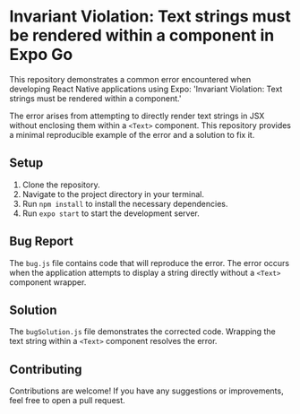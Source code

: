 # Invariant Violation: Text strings must be rendered within a <Text> component in Expo Go

This repository demonstrates a common error encountered when developing React Native applications using Expo:  'Invariant Violation: Text strings must be rendered within a <Text> component.'

The error arises from attempting to directly render text strings in JSX without enclosing them within a `<Text>` component. This repository provides a minimal reproducible example of the error and a solution to fix it.

## Setup

1. Clone the repository.
2. Navigate to the project directory in your terminal.
3. Run `npm install` to install the necessary dependencies.
4. Run `expo start` to start the development server.

## Bug Report

The `bug.js` file contains code that will reproduce the error.  The error occurs when the application attempts to display a string directly without a `<Text>` component wrapper.

## Solution

The `bugSolution.js` file demonstrates the corrected code. Wrapping the text string within a `<Text>` component resolves the error.

## Contributing

Contributions are welcome! If you have any suggestions or improvements, feel free to open a pull request.